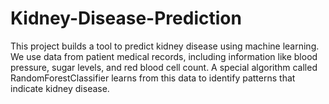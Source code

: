 # Kidney-Disease-Prediction
This project builds a tool to predict kidney disease using machine learning. We use data from patient medical records, including information like blood pressure, sugar levels, and red blood cell count. A special algorithm called RandomForestClassifier learns from this data to identify patterns that indicate kidney disease.
